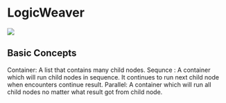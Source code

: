 # LogicWeaver
[![](https://travis-ci.org/thegenius/LogicWeaver.svg?branch=master)](https://travis-ci.org/thegenius/LogicWeaver)

## Basic Concepts
Container: A list that contains many child nodes.
Sequnce : A container which will run child nodes in sequence. It continues to run next child node when encounters continue result.
Parallel: A container which will run all child nodes no matter what result got from child node.

